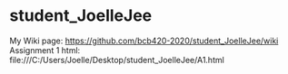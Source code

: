 # student_JoelleJee
My Wiki page: https://github.com/bcb420-2020/student_JoelleJee/wiki
Assignment 1 html: file:///C:/Users/Joelle/Desktop/student_JoelleJee/A1.html
